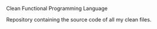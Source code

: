 Clean Functional Programming Language

Repository containing the source code of all my clean files.
